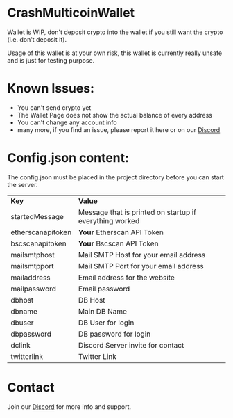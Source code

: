 # CrashMulticoinWallet
Wallet is WIP, don't deposit crypto into the wallet if you still want the crypto (i.e. don't deposit it).

Usage of this wallet is at your own risk, this wallet is currently really unsafe and is just for testing purpose.
# Known Issues:
- You can't send crypto yet
- The Wallet Page does not show the actual balance of every address
- You can't change any account info
- many more, if you find an issue, please report it here or on our 
  <a href="https://discord.gg/uzDTtM9deM">Discord</a>
# Config.json content:
The config.json must be placed in the project directory before you can start the server.
<table>
    <tr>
        <td><strong>Key</strong></td>
        <td><strong>Value</strong></td>
    </tr>
    <tr>
        <td>startedMessage</td>
        <td>Message that is printed on startup if everything worked</td>
    </tr>
    <tr>
        <td>etherscanapitoken</td>
        <td><strong>Your</strong> Etherscan API Token</td>
    </tr>
    <tr>
        <td>bscscanapitoken</td>
        <td><strong>Your</strong> Bscscan API Token</td>
    </tr>
    <tr>
        <td>mailsmtphost</td>
        <td>Mail SMTP Host for your email address</td>
    </tr>
    <tr>
        <td>mailsmtpport</td>
        <td>Mail SMTP Port for your email address</td>
    </tr>
    <tr>
        <td>mailaddress</td>
        <td>Email address for the website</td>
    </tr>
    <tr>
        <td>mailpassword</td>
        <td>Email password</td>
    </tr>
    <tr>
        <td>dbhost</td>
        <td>DB Host</td>
    </tr>
    <tr>
        <td>dbname</td>
        <td>Main DB Name</td>
    </tr>
    <tr>
        <td>dbuser</td>
        <td>DB User for login</td>
    </tr>
    <tr>
        <td>dbpassword</td>
        <td>DB password for login</td>
    </tr>
    <tr>
        <td>dclink</td>
        <td>Discord Server invite for contact</td>
    </tr>
    <tr>
        <td>twitterlink</td>
        <td>Twitter Link</td>
    </tr>
</table>

# Contact
Join our <a href="https://discord.gg/uzDTtM9deM">Discord</a> for more info and support.